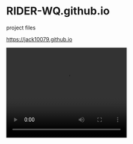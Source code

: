 # RIDER-WQ.github.io
project files

https://jack10079.github.io


<video width="320" height="240" autoplay>
  <source src="model.mp4" type="video/mp4">
  <source src="model.ogg" type="video/ogg">
Your browser does not support the video tag.
</video>
